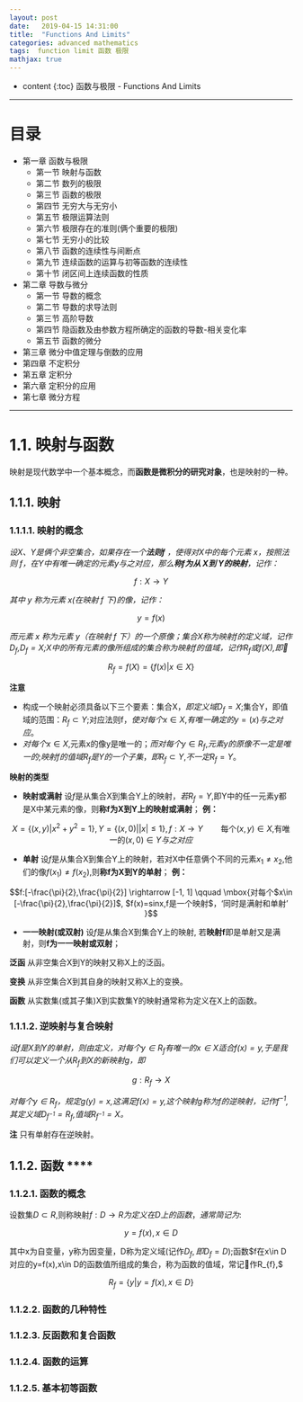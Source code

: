 ```yaml
---
layout: post
date:   2019-04-15 14:31:00
title:  "Functions And Limits"
categories: advanced mathematics
tags:  function limit 函数 极限
mathjax: true
---
```


* content
{:toc}
函数与极限 - Functions And Limits






---------
# 目录
- 第一章 函数与极限
	- 第一节 映射与函数
	- 第二节 数列的极限
	- 第三节 函数的极限
	- 第四节 无穷大与无穷小
	- 第五节 极限运算法则
	- 第六节 极限存在的准则(俩个重要的极限)
	- 第七节 无穷小的比较
	- 第八节 函数的连续性与间断点
	- 第九节 连续函数的运算与初等函数的连续性
	- 第十节 闭区间上连续函数的性质
- 第二章 导数与微分
  - 第一节 导数的概念
  - 第二节 导数的求导法则
  - 第三节 高阶导数
  - 第四节 隐函数及由参数方程所确定的函数的导数-相关变化率
  - 第五节 函数的微分
- 第三章 微分中值定理与倒数的应用
- 第四章 不定积分
- 第五章 定积分
- 第六章 定积分的应用
- 第七章 微分方程

--------

# 1.1. 映射与函数

映射是现代数学中一个基本概念，而**函数是微积分的研究对象**，也是映射的一种。

## 1.1.1. 映射

### 1.1.1.1. 映射的概念

*设X、Y是俩个非空集合，如果存在一个**法则f** ，使得对X中的每个元素 x，按照法则 f，在Y中有唯一确定的元素y与之对应，那么**称f为从 X到 Y的映射**，记作：*

$$f:X \rightarrow Y$$

*其中 y 称为元素 x(在映射 f 下)的像，记作：*

$$ y = f(x) $$

*而元素 x 称为元素 y（在映射 f 下）的一个原像；集合X称为映射f的定义域，$记作 D_{f}$,$D_{f}=X$;X中的所有元素的像所组成的集合称为映射f的值域，$记作R_{f}或f(X)$,即*

$$R_{f} = f(X) = \{f(x) | x \in{X}\}$$

**注意**
* 构成一个映射必须具备以下三个要素：集合X，$即定义域D_{f}=X$;集合Y，即值域的范围：$R_{f} \subset Y$;对应法则f，$使对每个x \in X$,$有唯一确定的y=(x)与之对应$。
* $对每个x \in X$,元素x的像y是唯一的；$而对每个y \in R_{f}$,$元素y的原像不一定是唯一的$;$映射f的值域R_{f}是Y的一个子集$，$即R_{f} \subset Y$,$不一定R_{f}=Y$。

**映射的类型**
* **映射或满射** 设$f$是从集合X到集合Y上的映射，$若R_{f}=Y$,即Y中的任一元素y都是X中某元素的像，则**称f为X到Y上的映射或满射**；
**例：**

$$X=\{(x,y)|x^2 + y^2=1\},Y=\{(x,0)||x| \le 1\},f:X \rightarrow Y \qquad \mbox{每个$(x,y) \in X$,有唯一的$(x,0) \in Y与之对应$}$$

* **单射** 设$f$是从集合X到集合Y上的映射，若对X中任意俩个不同的元素$x_{1} \ne x_{2}$,他们的像$f(x_{1}) \ne f(x_{2})$,则**称f为X到Y的单射**；
**例：**

$$f:[-\frac{\pi}{2},\frac{\pi}{2}] \rightarrow [-1, 1] \qquad \mbox{对每个$x\in [-\frac{\pi}{2},\frac{\pi}{2}]$, $f(x)=sinx,f是一个映射$，‘同时是满射和单射’ }$$

* **一一映射(或双射)** 设$f$是从集合X到集合Y上的映射, 若**映射f**即是单射又是满射，则**f为一一映射或双射**；

**泛函**
从非空集合X到Y的映射又称X上的泛函。

**变换**
从非空集合X到其自身的映射又称X上的变换。

**函数**
从实数集(或其子集)X到实数集Y的映射通常称为定义在X上的函数。

### 1.1.1.2. 逆映射与复合映射

*设f是X到Y的单射，则由定义，对每个$y \in R_{f}有唯一的x \in X适合f(x)=y$,于是我们可以定义一个从$R_{f}到X的新映射g$，即*

$$g:R_{f} \rightarrow X$$

*对每个$y \in R_{f}$，$规定g(y)=x$,$这满足f(x)=y$,这个映射g称为f的逆映射，$记作f^{-1}$,$其定义域D_{f^{-1}}=R_{f}$,$值域R_{f^{-1}}=X$。*

**注**
只有单射存在逆映射。

## 1.1.2. 函数 ****

### 1.1.2.1. 函数的概念

设数集$D \subset R$,则称映射$f:D \rightarrow R为定义在D上的函数，通常简记为:$

$$y=f(x),x \in D$$

其中x为自变量，y称为因变量，D称为定义域(记作$D_{f},即D_{f}=D$);函数$f在x\in D对应的y=f(x),x\in D的函数值所组成的集合，称为函数的值域，常记作R_{f},$

$$R_{f}=\{y|y=f(x),x \in D\}$$



### 1.1.2.2. 函数的几种特性

### 1.1.2.3. 反函数和复合函数

### 1.1.2.4. 函数的运算

### 1.1.2.5. 基本初等函数
